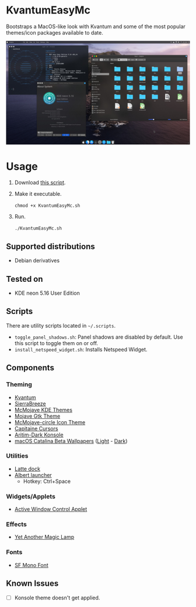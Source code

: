 # KvantumEasyMc

Bootstraps a MacOS-like look with Kvantum and some of the most popular themes/icon packages available to date.

![screenshot](images/screenshot.jpg)

# Usage

1. Download [this script](https://github.com/caglarturali/KvantumEasyMc/raw/master/KvantumEasyMc.sh).
2. Make it executable.

   `chmod +x KvantumEasyMc.sh`

3. Run.

   `./KvantumEasyMc.sh`

## Supported distributions

- Debian derivatives

## Tested on

- KDE neon 5.16 User Edition

## Scripts

There are utility scripts located in `~/.scripts`.

- `toggle_panel_shadows.sh`: Panel shadows are disabled by default. Use this script to toggle them on or off.
- `install_netspeed_widget.sh`: Installs Netspeed Widget.

## Components

### Theming

- [Kvantum](https://github.com/tsujan/Kvantum)
- [SierraBreeze](https://github.com/ishovkun/SierraBreeze)
- [McMojave KDE Themes](https://github.com/vinceliuice/McMojave-kde)
- [Mojave Gtk Theme](https://github.com/vinceliuice/Mojave-gtk-theme)
- [McMojave-circle Icon Theme](https://github.com/vinceliuice/McMojave-circle)
- [Capitaine Cursors](https://github.com/keeferrourke/capitaine-cursors)
- [Aritim-Dark Konsole](https://store.kde.org/p/1283010/)
- [macOS Catalina Beta Wallpapers](https://www.apple.com/macos/catalina-preview/) ([Light](http://512pixels.net/downloads/macos-wallpapers/10-15-beta-light.jpg) - [Dark](http://512pixels.net/downloads/macos-wallpapers/10-15-beta-dark.jpg))

### Utilities

- [Latte dock](https://github.com/KDE/latte-dock)
- [Albert launcher](https://github.com/albertlauncher/albert)
  - Hotkey: Ctrl+Space

### Widgets/Applets

- [Active Window Control Applet](https://store.kde.org/p/998910/)

### Effects

- [Yet Another Magic Lamp](https://github.com/zzag/kwin-effects-yet-another-magic-lamp)

### Fonts

- [SF Mono Font](https://github.com/ZulwiyozaPutra/SF-Mono-Font)

## Known Issues

- [ ] Konsole theme doesn't get applied.
